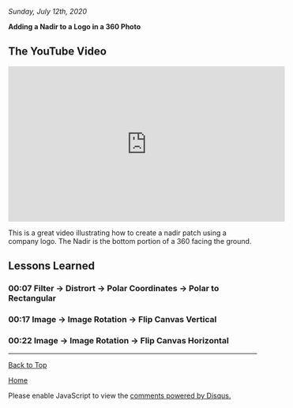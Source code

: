<i>Sunday, July 12th, 2020 </i>

<b> Adding a Nadir to a Logo in a 360 Photo </b>

## The YouTube Video

<iframe width="560" height="315" src="https://www.youtube.com/embed/UMRIm_c9EXA" frameborder="0" allow="accelerometer; autoplay; encrypted-media; gyroscope; picture-in-picture" allowfullscreen></iframe>

This is a great video illustrating how to create a nadir patch using a company logo. The Nadir is the bottom portion of a 360 facing the ground.

## Lessons Learned

### 00:07 Filter -> Distrort -> Polar Coordinates -> Polar to Rectangular
### 00:17 Image -> Image Rotation -> Flip Canvas Vertical
### 00:22 Image -> Image Rotation -> Flip Canvas Horizontal

* * *
<a href="https://shea08.github.io/nadirlogo">Back to Top</a>

[Home](./)

<div id="disqus_thread"></div>
<script>

/**
*  RECOMMENDED CONFIGURATION VARIABLES: EDIT AND UNCOMMENT THE SECTION BELOW TO INSERT DYNAMIC VALUES FROM YOUR PLATFORM OR CMS.
*  LEARN WHY DEFINING THESE VARIABLES IS IMPORTANT: https://disqus.com/admin/universalcode/#configuration-variables*/
/*
var disqus_config = function () {
this.page.url = "https://shea08.github.io/nadirlogo";  // Replace PAGE_URL with your page's canonical URL variable
this.page.identifier = "/nadirlogo/"; // Replace PAGE_IDENTIFIER with your page's unique identifier variable
};
*/
(function() { // DON'T EDIT BELOW THIS LINE
var d = document, s = d.createElement('script');
s.src = 'https://shea08.disqus.com/embed.js';
s.setAttribute('data-timestamp', +new Date());
(d.head || d.body).appendChild(s);
})();
</script>
<noscript>Please enable JavaScript to view the <a href="https://disqus.com/?ref_noscript">comments powered by Disqus.</a></noscript>
                            

 
